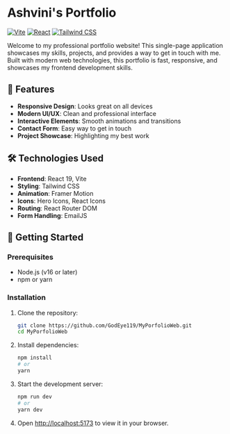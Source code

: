 # Ashvini's Portfolio

[![Vite](https://img.shields.io/badge/Vite-B73BFE?style=for-the-badge&logo=vite&logoColor=FFD62E)](https://vitejs.dev/)
[![React](https://img.shields.io/badge/React-20232A?style=for-the-badge&logo=react&logoColor=61DAFB)](https://reactjs.org/)
[![Tailwind CSS](https://img.shields.io/badge/Tailwind_CSS-38B2AC?style=for-the-badge&logo=tailwind-css&logoColor=white)](https://tailwindcss.com/)

Welcome to my professional portfolio website! This single-page application showcases my skills, projects, and provides a way to get in touch with me. Built with modern web technologies, this portfolio is fast, responsive, and showcases my frontend development skills.

## 🚀 Features

- **Responsive Design**: Looks great on all devices
- **Modern UI/UX**: Clean and professional interface
- **Interactive Elements**: Smooth animations and transitions
- **Contact Form**: Easy way to get in touch
- **Project Showcase**: Highlighting my best work

## 🛠️ Technologies Used

- **Frontend**: React 19, Vite
- **Styling**: Tailwind CSS
- **Animation**: Framer Motion
- **Icons**: Hero Icons, React Icons
- **Routing**: React Router DOM
- **Form Handling**: EmailJS

## 🚀 Getting Started

### Prerequisites

- Node.js (v16 or later)
- npm or yarn

### Installation

1. Clone the repository:
   ```bash
   git clone https://github.com/GodEye119/MyPorfolioWeb.git
   cd MyPorfolioWeb
   ```

2. Install dependencies:
   ```bash
   npm install
   # or
   yarn
   ```

3. Start the development server:
   ```bash
   npm run dev
   # or
   yarn dev
   ```

4. Open [http://localhost:5173](http://localhost:5173) to view it in your browser.

